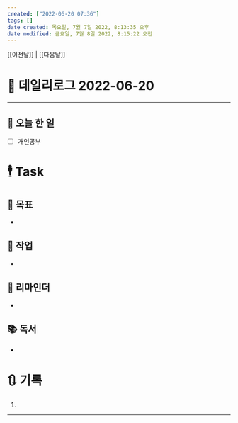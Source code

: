 ```yaml
---
created: ["2022-06-20 07:36"]
tags: []
date created: 목요일, 7월 7일 2022, 8:13:35 오후
date modified: 금요일, 7월 8일 2022, 8:15:22 오전
---
```


[[이전날]] | [[다음날]]

# 📅 데일리로그 2022-06-20
---
## 🔷 오늘 한 일
- [ ] 개인공부


# 🕴 Task
## 🎯 목표
-
 
## 🚀 작업
-
 
## 📕 리마인더
-
 
## 📚 독서
-
 

# 🔃 기록
1. 
---


